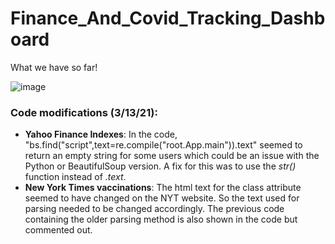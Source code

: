 # Finance_And_Covid_Tracking_Dashboard

What we have so far!

![image](https://user-images.githubusercontent.com/31114603/109729487-ee12ac00-7b85-11eb-86d8-1647dfce9bfe.png)

### Code modifications (3/13/21): 
- **Yahoo Finance Indexes**: In the code, "bs.find("script",text=re.compile("root.App.main")).text" seemed to return an empty string for some users which could be an issue with the Python or BeautifulSoup version. A fix for this was to use the *str()* function instead of *.text*.
- **New York Times vaccinations**: The html text for the class attribute seemed to have changed on the NYT website. So the text used for parsing needed to be changed accordingly. The previous code containing the older parsing method is also shown in the code but commented out.

